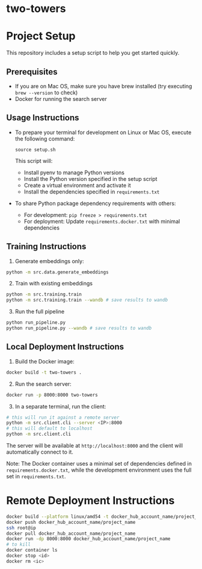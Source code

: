 # two-towers

# Project Setup

This repository includes a setup script to help you get started quickly.

## Prerequisites

- If you are on Mac OS, make sure you have brew installed (try executing `brew --version` to check)
- Docker for running the search server

## Usage Instructions

- To prepare your terminal for development on Linux or Mac OS, execute the following command:
   
   ```
   source setup.sh
   ```

    This script will:
   - Install pyenv to manage Python versions
   - Install the Python version specified in the setup script
   - Create a virtual environment and activate it
   - Install the dependencies specified in `requirements.txt`

- To share Python package dependency requirements with others:
  - For development: `pip freeze > requirements.txt`
  - For deployment: Update `requirements.docker.txt` with minimal dependencies

## Training Instructions

1. Generate embeddings only:
```bash
python -m src.data.generate_embeddings
```
2. Train with existing embeddings
```bash
python -m src.training.train
python -m src.training.train --wandb # save results to wandb
```
3. Run the full pipeline
```bash
python run_pipeline.py
python run_pipeline.py --wandb # save results to wandb
```

## Local Deployment Instructions

1. Build the Docker image:
```bash
docker build -t two-towers .
```

2. Run the search server:
```bash
docker run -p 8000:8000 two-towers
```

3. In a separate terminal, run the client:
```bash
# this will run it against a remote server
python -m src.client.cli --server <IP>:8000
# this will default to localhost
python -m src.client.cli
```

The server will be available at `http://localhost:8000` and the client will automatically connect to it.

Note: The Docker container uses a minimal set of dependencies defined in `requirements.docker.txt`, while the development environment uses the full set in `requirements.txt`.

# Remote Deployment Instructions

```bash
docker build --platform linux/amd54 -t docker_hub_account_name/project_name .
docker push docker_hub_account_name/project_name
ssh root@ip
docker pull docker_hub_account_name/project_name
docker run -dp 8000:8000 docker_hub_account_name/project_name
# to kill
docker container ls
docker stop <id>
docker rm <ic>
```
